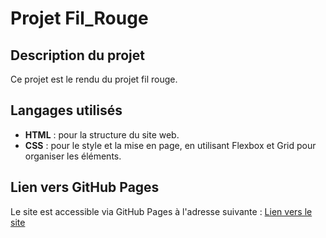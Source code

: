 # Projet Fil_Rouge

## Description du projet

Ce projet est le rendu du projet fil rouge.

## Langages utilisés

- **HTML** : pour la structure du site web.
- **CSS** : pour le style et la mise en page, en utilisant Flexbox et Grid pour organiser les éléments.

## Lien vers GitHub Pages

Le site est accessible via GitHub Pages à l'adresse suivante : [Lien vers le site](https://raphl29.github.io/fil-rouge/)
